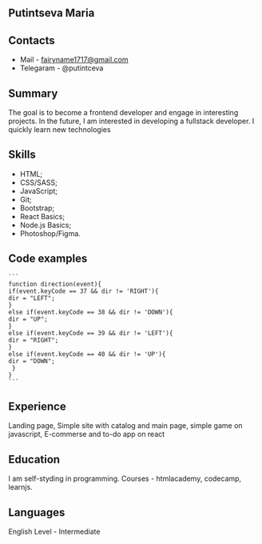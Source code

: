 Putintseva Maria
--------------------------

Contacts
--------------------------
* Mail - <fairyname1717@gmail.com>
* Telegaram - @putintceva

Summary
--------------------------
The goal is to become a frontend developer and engage in interesting projects. In the future, I am interested in developing a fullstack developer. I quickly learn new technologies

Skills
--------------------------
+ HTML;
+ CSS/SASS;
+ JavaScript;
+ Git;
+ Bootstrap;
+ React Basics;
+ Node.js Basics;
+ Photoshop/Figma.

Code examples
--------------------------
    ```
    function direction(event){
    if(event.keyCode == 37 && dir != 'RIGHT'){
    dir = "LEFT";
    }
    else if(event.keyCode == 38 && dir != 'DOWN'){
    dir = "UP";
    }
    else if(event.keyCode == 39 && dir != 'LEFT'){
    dir = "RIGHT";
    }
    else if(event.keyCode == 40 && dir != 'UP'){
    dir = "DOWN";
     }
    }
    ```
Experience
--------------------------
Landing page, Simple site with catalog and main page, simple game on javascript, E-commerse and to-do app on react

Education
--------------------------
I am self-styding in programming. Courses - htmlacademy, codecamp, learnjs. 

Languages
--------------------------
English Level - Intermediate
